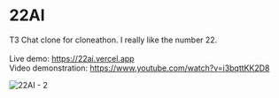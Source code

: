 # 22AI

T3 Chat clone for cloneathon. I really like the number 22.<br/><br/>
Live demo: https://22ai.vercel.app<br/>
Video demonstration: https://www.youtube.com/watch?v=i3bqttKK2D8

![22AI - 2](https://github.com/user-attachments/assets/6caad8af-f385-422c-9fab-26c1e0024f86)

